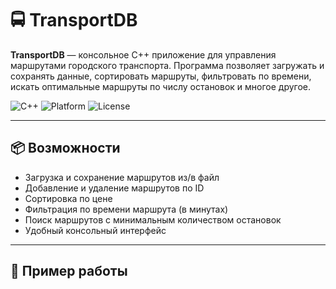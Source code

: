 # 🚍 TransportDB

**TransportDB** — консольное C++ приложение для управления маршрутами городского транспорта. Программа позволяет загружать и сохранять данные, сортировать маршруты, фильтровать по времени, искать оптимальные маршруты по числу остановок и многое другое.

![C++](https://img.shields.io/badge/language-C++17-blue.svg)
![Platform](https://img.shields.io/badge/platform-linux%20%7C%20macOS-lightgrey)
![License](https://img.shields.io/badge/license-MIT-green)

---

## 📦 Возможности

- Загрузка и сохранение маршрутов из/в файл
- Добавление и удаление маршрутов по ID
- Сортировка по цене
- Фильтрация по времени маршрута (в минутах)
- Поиск маршрутов с минимальным количеством остановок
- Удобный консольный интерфейс

---

## 🧾 Пример работы

